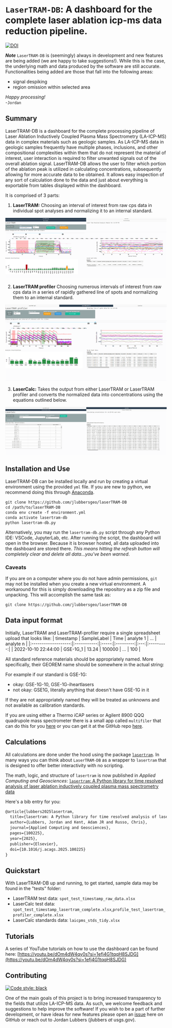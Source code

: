 # `LaserTRAM-DB`: A dashboard for the complete laser ablation icp-ms data reduction pipeline.


[![DOI](https://zenodo.org/badge/DOI/10.5281/zenodo.8329594.svg)](https://doi.org/10.5281/zenodo.8329594)



**_Note_** `LaserTRAM-DB` is (seemingly) always in development and new features are being added (we are happy to take suggestions!). While this is the case, the underlying math and data produced by the software are still accurate. Functionalities being added are those that fall into the following areas:

- signal despiking
- region omission within selected area

_Happy processing!_ <br> -`Jordan`

## Summary

LaserTRAM-DB is a dashboard for the complete processing pipeline of Laser Ablation Inductively Coupled Plasma Mass Spectrometry (LA-ICP-MS) data in complex materials such as geologic samples. As LA-ICP-MS data in geologic samples frequently have multiple phases, inclusions, and other compositional complexities within them that do not represent the material of interest, user interaction is required to filter unwanted signals out of the overall ablation signal. LaserTRAM-DB allows the user to filter which portion of the ablation peak is utilized in calculating concentrations, subsequently allowing for more accurate data to be obtained. It allows easy inspection of any sort of calculation done to the data and just about everything is exportable from tables displayed within the dashboard.

It is comprised of 3 parts:

1. **LaserTRAM:** Choosing an interval of interest from raw cps data in individual spot analyses and normalizing it to an internal standard.

![LaserTRAM GUI](images/LaserTRAM_tab.png)

2. **LaserTRAM profiler** Choosing numerous intervals of interest from raw cps data in a series of rapidly gathered line of spots and normalizing them to an internal standard.

![LaserTRAM-profiler GUI](images/LaserTRAM-profiler_tab.png)

3. **LaserCalc:** Takes the output from either LaserTRAM or LaserTRAM profiler and converts the normalized data into concentrations using the equations outlined below.

![LaserCalc GUI](images/LaserCalc_concentrations_tab.png)

## Installation and Use

LaserTRAM-DB can be installed locally and run by creating a virtual environment using the provided `yml` file. If you are new to python, we recommend doing this through [Anaconda](https://conda.io/projects/conda/en/latest/user-guide/tasks/manage-environments.html#creating-an-environment-from-an-environment-yml-file).

```
git clone https://github.com/jlubbersgeo/laserTRAM-DB
cd /path/to/laserTRAM-DB
conda env create -f environment.yml
conda activate lasertram-db
python lasertram-db.py
```

Alternatively, you may run the `lasertram-db.py` script through any Python IDE: VSCode, JupyterLab, etc. After running the script, the dashboard will open in the browser. Because it is browser hosted, all data uploaded into the dashboard are stored there. _This means hitting the refresh button will completely clear and delete all data...you've been warned_.

### Caveats

If you are on a computer where you do not have admin permissions, `git` may not be installed when you create a new virtual environment. A workaround for this is simply downloading the repository as a zip file and unpacking. This will accomplish the same task as:

```
git clone https://github.com/jlubbersgeo/laserTRAM-DB
```

## Data input format

Initially, LaserTRAM and LaserTRAM-profiler require a single spreadsheet upload that looks like:
| timestamp | SampleLabel | Time | analyte 1 | ... | analyte n |
|:-------------------:|:-----------:|:-----:|:---------:|:---:|:---------:|
| 2022-10-10 22:44:00 | GSE-1G_1 | 13.24 | 100000 | ... | 100 |

All standard reference materials should be appropriately named. More specifically, their GEOREM name should be somewhere in the actual string:

For example if our standard is GSE-1G:

- okay: GSE-1G-10, GSE-1G-iheartlasers
- not okay: GSE1G, literally anything that doesn't have GSE-1G in it

If they are not appropriately named they will be treated as unknowns and not available as calibration standards.

If you are using either a Thermo iCAP series or Agilent 8900 QQQ quadrupole mass spectrometer there is a small app called `multifiler` that can do this for you [here](https://drive.google.com/drive/folders/1vECM690szcXf54rm-DI3Hz1OH5BAJYjq?usp=sharing) or you can get it at the GitHub repo [here](https://github.com/jlubbersgeo/multifiler).

## Calculations

All calculations are done under the hood using the package [`lasertram`](https://jlubbersgeo.github.io/lasertram/). In many ways you can think about `LaserTRAM-DB` as a wrapper to `lasertram` that is designed to offer better interactivity with no scripting.


The math, logic, and structure of `lasertram` is now published in _Applied Computing and Geosciences_: [`lasertram`: A Python library for time resolved analysis of laser ablation inductively coupled plasma mass spectrometry data](https://doi.org/10.1016/j.acags.2025.100225)

Here's a bib entry for you:

```tex
@article{lubbers2025lasertram,
  title={lasertram: A Python library for time resolved analysis of laser ablation inductively coupled plasma mass spectrometry data},
  author={Lubbers, Jordan and Kent, Adam JR and Russo, Chris},
  journal={Applied Computing and Geosciences},
  pages={100225},
  year={2025},
  publisher={Elsevier},
  doi={10.1016/j.acags.2025.100225}
}
```


## Quickstart

With LaserTRAM-DB up and running, to get started, sample data may be found in the "tests" folder:

- LaserTRAM test data: `spot_test_timestamp_raw_data.xlsx`
- LaserCalc test data: `spot_test_timestamp_lasertram_complete.xlsx`,`profile_test_lasertram_profiler_complete.xlsx`
- LaserCalc standards data: `laicpms_stds_tidy.xlsx`

## Tutorials

A series of YouTube tutorials on how to use the dashboard can be found here: [https://youtu.be/dOm4dW4qy0s?si=1efj4G1tqqH8SJDG](https://youtu.be/dOm4dW4qy0s?si=1efj4G1tqqH8SJDG)

## Contributing

[![Code style: black](https://img.shields.io/badge/code%20style-black-000000.svg)](https://github.com/psf/black)

One of the main goals of this project is to bring increased transparency to the fields that utilize LA-ICP-MS data. As such, we welcome feedback and suggestions to help improve the software! If you wish to be a part of further development, or have ideas for new features please open an [issue](https://github.com/jlubbersgeo/laserTRAM-DB/issues) here on GitHub or reach out to Jordan Lubbers (jlubbers _at_ usgs.gov).
